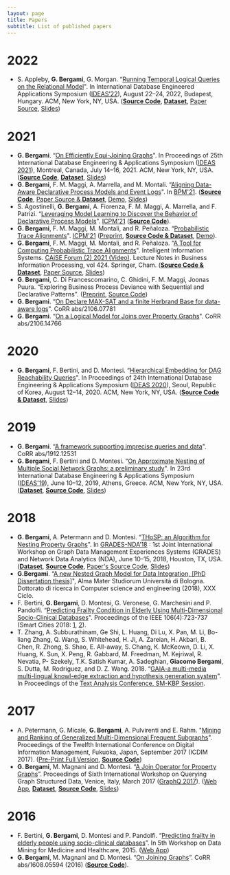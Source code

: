 ```yaml
---
layout: page
title: Papers
subtitle: List of published papers
---
```


# 2022

 * S. Appleby, **G. Bergami**, G. Morgan. “[Running Temporal Logical Queries on the Relational Model](https://dl.acm.org/doi/10.1145/3548785.3548786)". In International Database Engineered Applications Symposium ([IDEAS’22](http://web.archive.org/web/20220818211107/https://confsys.encs.concordia.ca/IDEAS/ideas22/)), August 22–24, 2022, Budapest, Hungary. ACM, New York, NY, USA. (**[Source Code](https://github.com/datagram-db/knobab/releases/tag/v1.0)**, **[Dataset](https://osf.io/xwd3v/)**, [Paper Source](https://github.com/SamuelAppleby/IDEAS_2022), [Slides](https://www.researchgate.net/publication/363690979_presentationpptx))

# 2021
* **G. Bergami**. “[On Efficiently Equi-Joining Graphs](https://doi.org/10.1145/3472163.3472269)". In Proceedings of 25th International Database Engineering & Applications Symposium ([IDEAS 2021](https://confsys.encs.concordia.ca/IDEAS/ideas21/FinalProgram-IDEAS2021.pdf)), Montreal, Canada, July 14–16, 2021. ACM, New York, NY, USA. ([**Source Code**](https://github.com/gyankos/graphjoin/releases/tag/1.0), [**Dataset**](https://osf.io/xney5/), [Slides](https://www.researchgate.net/publication/353247024_IDEAS'21_Slides))
* **G. Bergami**, F. M. Maggi, A. Marrella, and M. Montali. “[Aligning Data-Aware Declarative Process Models and Event Logs](https://link.springer.com/chapter/10.1007%2F978-3-030-85469-0_16)". In [BPM'21](https://bpm2021.diag.uniroma1.it/program/). ([**Source Code**](https://github.com/jackbergus/bpm21/releases/tag/0.9), [Paper Source & **Dataset**](https://github.com/jackbergus/bpm21-dataalign/), [Demo](https://youtu.be/TYL2nkO1dkw), [Slides](https://www.researchgate.net/publication/354436667_BPM%2721_Slides))
* S. Agostinelli, **G. Bergami**, A. Fiorenza, F. M. Maggi, A. Marrella, and F. Patrizi. “[Leveraging Model Learning to Discover the Behavior of Declarative Process Models](https://ieeexplore.ieee.org/document/9576870/)". [ICPM'21](https://icpmconference.org/2021/declarative-process-discovery-with-model-learning/) ([**Source Code**](https://github.com/bpm-diag/DECMOL)).
* **G. Bergami**, F. M. Maggi, M. Montali, and R. Peñaloza. “[Probabilistic Trace Alignments](https://ieeexplore.ieee.org/document/9576856/)". [ICPM'21](https://icpmconference.org/2021/probabilistic-trace-alignment/) ([Preprint](https://arxiv.org/abs/2107.03997), [**Source Code & Dataset**](https://github.com/jackbergus/approxProbTraceAlign/releases/tag/0.9), [Demo](https://youtu.be/aWhS7yOa0UA)).
* **G. Bergami**, F. M. Maggi, M. Montali, and R. Peñaloza. “[A Tool for Computing Probabilistic Trace Alignments](https://link.springer.com/chapter/10.1007/978-3-030-79108-7_14)". Intelligent Information Systems. [CAiSE Forum (2) 2021 (Video)](https://youtu.be/XTcCgVsJCs0?t=1197). Lecture Notes in Business Information Processing, vol 424. Springer, Cham. ([**Source Code & Dataset**](https://github.com/jackbergus/approxProbTraceAlign/releases/tag/0.9), [Paper Source](https://github.com/jackbergus/ProbTraceAlignment/releases/tag/1.0), [Slides](https://www.researchgate.net/publication/352889355_Slides_CAiSE'21))
* **G. Bergami**, C. Di Francescomarino, C. Ghidini, F. M. Maggi, Joonas Puura. “Exploring Business Process Deviance with Sequential and Declarative Patterns". ([Preprint](https://arxiv.org/abs/2111.12454), [Source Code](https://github.com/jackbergus/CompleteDevianceMining))
* **G. Bergami**. “[On Declare MAX-SAT and a finite Herbrand Base for data-aware logs](https://arxiv.org/abs/2106.07781)". CoRR abs/2106.07781
* **G. Bergami**. “[On a Logical Model for Joins over Property Graphs](https://arxiv.org/abs/2106.14766)". CoRR abs/2106.14766


# 2020
* **G. Bergami**, F. Bertini, and D. Montesi. “[Hierarchical Embedding for DAG Reachability Queries](https://dl.acm.org/doi/10.1145/3410566.3410583)". In Proceedings of 24th International Database Engineering & Applications Symposium ([IDEAS 2020](http://confsys.encs.concordia.ca/IDEAS/ideas20/ideas20.php)), Seoul, Republic of Korea, August 12–14, 2020. ACM, New York, NY, USA. ([**Source Code & Dataset**](https://github.com/gyankos/hierarchy_embedding), [Slides](https://www.researchgate.net/publication/343889450_Euclidean_Embedding_Slides))


# 2019

* **G. Bergami**. “[A framework supporting imprecise queries and data](https://arxiv.org/abs/1912.12531)". CoRR abs/1912.12531
* **G. Bergami**, F. Bertini and D. Montesi. “[On Approximate Nesting of Multiple Social Network Graphs: a preliminary study](https://dl.acm.org/citation.cfm?id=3331081)". In 23rd International Database Engineering & Applications Symposium ([IDEAS’19](http://confsys.encs.concordia.ca/IDEAS/ideas19/IDEAS2019-Program.pdf)),
June 10–12, 2019, Athens, Greece. ACM, New York, NY, USA. ([**Dataset**](https://osf.io/czvtb/), **[Source Code](https://github.com/jackbergus/FHoSP/)**, [Slides](https://www.researchgate.net/publication/333672297_FHoSP_Slides_2019))

# 2018
* **G. Bergami**, A. Petermann and D. Montesi. “[THoSP: an Algorithm for Nesting Property Graphs](https://dl.acm.org/citation.cfm?id=3210267)". In [GRADES-NDA’18](https://sites.google.com/site/gradesnda2018/) : 1st Joint International Workshop on Graph Data Management Experiences Systems (GRADES) and Network Data Analytics (NDA), June 10–15, 2018, Houston, TX, USA. ([**Dataset**](https://drive.google.com/open?id=1ielgqlCd6z37NLmyJq1ysS-ZowG4CaN2), **[Source Code](https://bitbucket.org/unibogb/graphnestingc/src)**, [Paper's Source Code](https://github.com/gyankos/GraphNesting), [Slides](https://www.researchgate.net/publication/325777613_Slides_THoSP_2018))
* **G.Bergami**. “[A new Nested Graph Model for Data Integration, [PhD Dissertation thesis]](https://jackbergus.github.io/theses/)", Alma Mater Studiorum Università di Bologna. Dottorato di ricerca in Computer science and engineering (2018), XXX Ciclo. 
* F. Bertini, **G. Bergami**, D. Montesi, G. Veronese, G. Marchesini and P. Pandolfi. “[Predicting Frailty Condition in Elderly Using Multi-Dimensional Socio-Clinical Databases](http://ieeexplore.ieee.org/document/8280555/)". Proceedings of the IEEE 106(4):723-737 (Smart Cities 2018: [1](http://proceedingsoftheieee.ieee.org/view-recent-issues/april-2018/), [2](https://ieeexplore.ieee.org/xpl/tocresult.jsp?isnumber=8326750)).
* T. Zhang, A. Subburathinam, Ge Shi, L. Huang, Di Lu, X. Pan, M. Li, Bo-liang Zhang, Q. Wang, S. Whitehead, H. Ji, A. Zareian, H. Akbari, B. Chen, R. Zhong, S. Shao, E. All-away, S. Chang, K. McKeown, D. Li, X. Huang, K. Sun, X. Peng, R. Gabbard, M. Freedman, M. Kejriwal, R. Nevatia, P- Szekely, T.K. Satish Kumar, A. Sadeghian, **Giacomo Bergami**, S. Dutta, M. Rodriguez, and D. Z. Wang. 2018. “[GAIA-a multi-media multi-lingual knowl-edge extraction and hypothesis generation system](https://tac.nist.gov/publications/2018/participant.papers/TAC2018.GAIA.proceedings.pdf)". In Proceedings of the [Text Analysis Conference, 	SM-KBP Session](https://tac.nist.gov/2018/workshop/tac2018.agenda.html).


# 2017
* A. Petermann, G. Micale, **G. Bergami**, A. Pulvirenti and E. Rahm. "[Mining and Ranking of Generalized Multi-Dimensional Frequent Subgraphs](http://ieeexplore.ieee.org/document/8244685/)". Proceedings of the Twelfth International Conference on Digital Information Management, Fukuoka, Japan, September 2017 (ICDIM 2017). ([Pre-Print Full Version](https://drive.google.com/open?id=157mJnFZuu_pfo41amf2c--Krbp3f4SwL), **[Source Code](https://github.com/p3et/dmgm)**)
* **G. Bergami**, M. Magnani and D. Montesi. “[A Join Operator for Property Graphs](http://ceur-ws.org/Vol-1810/GraphQ_paper_04.pdf)”. Proceedings of Sixth International Workshop on Querying Graph Structured Data, Venice, Italy, March 2017 ([GraphQ 2017](https://www.isgroup.unimo.it/graphq2017/program.asp)). ([Web App](http://jackbergus.alwaysdata.net/joinapp/), [**Dataset**](http://smartdata.cs.unibo.it/data/GRAPH/BolognaGraph2016.tar.gz), **[Source Code](https://bitbucket.org/unibogb/databasemappings/)**, [Slides](https://www.slideshare.net/jackbergus/a-join-operator-for-property-graphs))

# 2016
* F. Bertini, **G. Bergami**, D. Montesi and P. Pandolfi. “[Predicting frailty in elderly people using socio-clinical databases](https://www.siam.org/meetings/sdm16/SDMDMMH.pdf)”. In 5th Workshop on Data Mining for Medicine and Healthcare, 2015. ([Web App](http://jackbergus.alwaysdata.net/calc/index.html))
* **G. Bergami**, M. Magnani and D. Montesi. “[On Joining Graphs](https://arxiv.org/abs/1608.05594)”. CoRR abs/1608.05594 (2016) (**[Source Code](https://bitbucket.org/unibogb/databasemappings/src/graphq2017/draft_java/)**).
